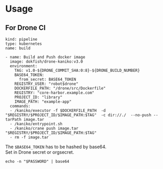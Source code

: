 
# Usage
## For Drone CI

```
kind: pipeline
type: kubernetes
name: build

- name: Build and Push docker image
  image: dokfish/drone-kaniko:v3.0
  environment:
    TAG: v1.0-${DRONE_COMMIT_SHA:0:8}-${DRONE_BUILD_NUMBER}
    BASE64_TOKEN:
      from_secret: BASE64_TOKEN
    REGISTRY_USER: "robot$drone"
    DOCKERFILE_PATH: "/drone/src/Dockerfile"
    REGISTRY: "core-harbor.example.com"
    PROJECT_ID: "library"
    IMAGE_PATH: "example-app"
  commands:
  - /kaniko/executor -f $DOCKERFILE_PATH  -d "$REGISTRY/$PROJECT_ID/$IMAGE_PATH:$TAG"  -c dir://./  --no-push --tarPath image.tar
  - /kaniko/entrypoint.sh
  - /kaniko/crane push image.tar "$REGISTRY/$PROJECT_ID/$IMAGE_PATH:$TAG"
  - rm -f image.tar
  ```

  The ``$BASE64_TOKEN`` has to be hashed by base64.  
  Set in Drone secret or orgsecret.
  ```
  echo -n "$PASSWORD" | base64
  ```
